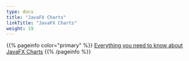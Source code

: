 ```yaml
---
type: docs
title: "JavaFX Charts"
linkTitle: "JavaFX Charts"
weight: 19
---
```


{{% pageinfo color="primary" %}}
[Everything you need to know about JavaFX Charts](https://edencoding.com/javafx-charts/)
{{% /pageinfo %}}

